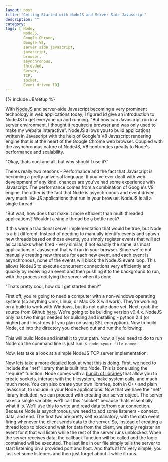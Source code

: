```yaml
---
layout: post
title: "Getting Started with NodeJS and Server Side Javascript"
description: ""
category: 
tags: [ Node,
        NodeJS,
        Google Chrome,
        Google V8,
        server side javascript,
        javascript,
        browser,
        asynchronous,
        threaded,
        Server,
        TCP,
        socket,
        Event driven IO]
---
```

{% include JB/setup %}

With [NodeJS](http://nodejs.org/) and server-side Javascript becoming a very prominent technology in web applications today, I figured Id give an introduction to NodeJS to get everyone up and running. "But how can Javascript run in a server environment, I thought it required a browser and was only used to make my website interactive". NodeJS allows you to build applications written in Javascript with the help of Google's V8 Javascript rendering engine that is at the heart of the Google Chrome web browser. Coupled with the asynchronous nature of NodeJS, V8 contributes greatly to Node's performance and scalability.

"Okay, thats cool and all, but why should I use it?"

Theres really two reasons - Performance and the fact that Javascript is becoming a pretty universal language. If you've ever dealt with web development of any kind, chances are you've had some experience with Javascript. The performance comes from a combination of Google's V8 engine, the other is the fact that Node is asynchronous and event driven, very much like JS applications that run in your browser. NodeJS is all a single thread. 

"But wait, how does that make it more efficient than multi threaded applications? Wouldnt a single thread be a bottle neck?

If this were a traditional server implementation that would be true, but Node is a bit different. Instead of needing to manually identify events and spawn new threads based on those events, you simply register events that will act as callbacks when fired - very similar, if not exactly the same, as most applications of Javascript that will run in your browser. Since we're not manually creating new threads for each new event, and each event is asynchronous, none of the events will block the NodeJS event loop. This allows NodeJS to execute concurrent connections very efficiently and quickly by receiving an event and then pushing it to the background to run, with the process notifying the server when its done. 

"Thats pretty cool, how do I get started then?"

First off, you're going to need a computer with a non-windows operating system (so anything Unix, Linux, or Mac OS X will work). They're working on a build to work with Windows, but its not quite done yet. Next, grab the source from Github [here](https://github.com/joyent/node). We're going to be building version v0.4.x. NodeJS only has two things needed for building and installing - python 2.4 (or higher) and libssl-dev (if you plan on using SSL encryption). Now to build Node, cd into the directory you checked out and run the following:

<script src="https://gist.github.com/857826.js"> </script>

This will build Node and install it to your path. Now, all you need to do to run Node on the command line is just run: ```$ node <your file name>```. 

Now, lets take a look at a simple NodeJS TCP server implementation:

<script src="https://gist.github.com/857837.js?file=gistfile1.js"> </script>

Now lets take a more detailed look at what this is doing. First, we need to include the "net" library that is built into Node. This is done using the "require" function. Node comes with a [bunch of libraries](http://nodejs.org/docs/v0.4.2/api) that allow you to create sockets, interact with the filesystem, make system calls, and much much more. You can also create your own libraries, both in C++ and plain javascript, to include in your Node applications. Now that we have the "net" library included, we can proceed with creating our server object. The server takes a single variable, we'll call this "socket" because thats essentially what it is. We'll use this to write and read data to/from our connection. Because Node is asynchronous, we need to add some listeners - connect, data, and end. The first two are pretty self explanatory, with the data event firing whenever the client sends data to the server. So, instead of creating a thread loop to block and wait for data from the client, we simply register an event for it that will listen while the rest of the server runs unblocked. When the server receives data, the callback function will be called and the logic contained will be executed. The last line in our file simply tells the server to start listening on a provided port and host. And thats it! It's very simple, you just set some listeners and then just forget about it while it runs.
